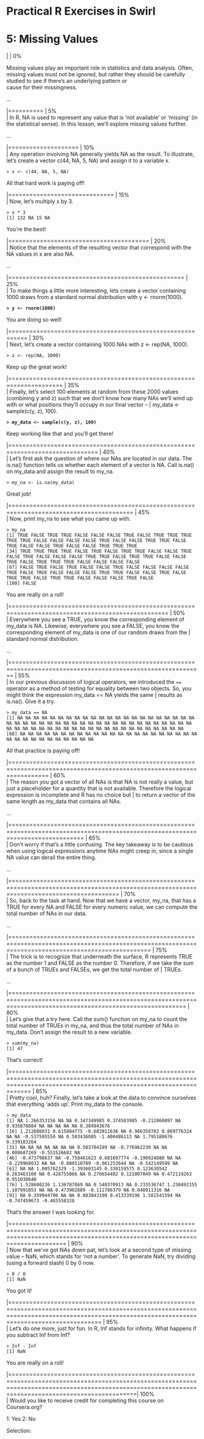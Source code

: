 Practical R Exercises in Swirl
================

# 5: Missing Values

| | 0%

Missing values play an important role in statistics and data analysis.
Often, missing values must not be ignored, but rather they should be
carefully studied to see if there’s an underlying pattern or  
cause for their missingness.

…

|========== | 5%  
| In R, NA is used to represent any value that is ‘not available’ or
‘missing’ (in the statistical sense). In this lesson, we’ll explore
missing values further.

…

|==================== | 10%  
| Any operation involving NA generally yields NA as the result. To
illustrate, let’s create a vector c(44, NA, 5, NA) and assign it to a
variable x.

`> x <- c(44, NA, 5, NA)`

All that hard work is paying off\!

|============================== | 15%  
| Now, let’s multiply x by 3.

`> x * 3`  
`[1] 132 NA 15 NA`

You’re the best\!

|======================================== | 20%  
| Notice that the elements of the resulting vector that correspond with
the NA values in x are also NA.

…

|================================================== | 25%  
| To make things a little more interesting, lets create a vector
containing 1000 draws from a standard normal distribution with y \<-
rnorm(1000).

**`> y <- rnorm(1000)`**

You are doing so well\!

|=========================================================== | 30%  
| Next, let’s create a vector containing 1000 NAs with z \<- rep(NA,
1000).

`> z <- rep(NA, 1000)`

Keep up the great work\!

|===================================================================== |
35%  
| Finally, let’s select 100 elements at random from these 2000 values
(combining y and z) such that we don’t know how many NAs we’ll wind up
with or what positions they’ll occupy in our final vector – | my\_data
\<- sample(c(y, z), 100).

**`> my_data <- sample(c(y, z), 100)`**

Keep working like that and you’ll get there\!

|===============================================================================
| 40%  
| Let’s first ask the question of where our NAs are located in our data.
The is.na() function tells us whether each element of a vector is NA.
Call is.na() on my\_data and assign the result to my\_na.

`> my_na <- is.na(my_data)`

Great job\!

|=========================================================================================
| 45%  
| Now, print my\_na to see what you came up with.

`> my_na`  
`[1] TRUE FALSE TRUE TRUE FALSE FALSE FALSE TRUE FALSE TRUE TRUE TRUE
TRUE TRUE FALSE FALSE FALSE FALSE TRUE FALSE FALSE TRUE TRUE FALSE TRUE
FALSE FALSE TRUE FALSE FALSE TRUE TRUE TRUE`  
`[34] TRUE TRUE TRUE TRUE FALSE TRUE FALSE TRUE TRUE FALSE FALSE TRUE
FALSE TRUE FALSE FALSE FALSE TRUE TRUE FALSE TRUE TRUE FALSE FALSE TRUE
FALSE TRUE TRUE TRUE FALSE FALSE FALSE FALSE`  
`[67] FALSE TRUE FALSE TRUE FALSE FALSE TRUE FALSE FALSE FALSE FALSE
TRUE FALSE TRUE FALSE FALSE FALSE TRUE TRUE FALSE FALSE TRUE FALSE TRUE
TRUE FALSE TRUE TRUE FALSE FALSE FALSE TRUE FALSE`  
`[100] FALSE`

You are really on a roll\!

|===================================================================================================
| 50%  
| Everywhere you see a TRUE, you know the corresponding element of
my\_data is NA. Likewise, everywhere you see a FALSE, you know the
corresponding element of my\_data is one of our random draws from the |
standard normal distribution.

…

|=============================================================================================================
| 55%  
| In our previous discussion of logical operators, we introduced the
`==` operator as a method of testing for equality between two objects.
So, you might think the expression my\_data == NA yields the same |
results as is.na(). Give it a try.

`> my_data == NA`  
`[1] NA NA NA NA NA NA NA NA NA NA NA NA NA NA NA NA NA NA NA NA NA NA
NA NA NA NA NA NA NA NA NA NA NA NA NA NA NA NA NA NA NA NA NA NA NA NA
NA NA NA NA NA NA NA NA NA NA NA NA NA NA NA NA NA NA NA NA NA`  
`[68] NA NA NA NA NA NA NA NA NA NA NA NA NA NA NA NA NA NA NA NA NA NA
NA NA NA NA NA NA NA NA NA NA NA`

All that practice is paying off\!

|=======================================================================================================================
| 60%  
| The reason you got a vector of all NAs is that NA is not really a
value, but just a placeholder for a quantity that is not available.
Therefore the logical expression is incomplete and R has no choice but |
to return a vector of the same length as my\_data that contains all NAs.

…

|=================================================================================================================================
| 65%  
| Don’t worry if that’s a little confusing. The key takeaway is to be
cautious when using logical expressions anytime NAs might creep in,
since a single NA value can derail the entire thing.

…

|===========================================================================================================================================
| 70%  
| So, back to the task at hand. Now that we have a vector, my\_na, that
has a TRUE for every NA and FALSE for every numeric value, we can
compute the total number of NAs in our data.

…

|====================================================================================================================================================
| 75%  
| The trick is to recognize that underneath the surface, R represents
TRUE as the number 1 and FALSE as the number 0. Therefore, if we take
the sum of a bunch of TRUEs and FALSEs, we get the total number of |
TRUEs.

…

|==============================================================================================================================================================
| 80%  
| Let’s give that a try here. Call the sum() function on my\_na to count
the total number of TRUEs in my\_na, and thus the total number of NAs in
my\_data. Don’t assign the result to a new variable.

`> sum(my_na)`  
`[1] 47`

That’s correct\!

|========================================================================================================================================================================
| 85%  
| Pretty cool, huh? Finally, let’s take a look at the data to convince
ourselves that everything ‘adds up’. Print my\_data to the console.

`> my_data`  
`[1] NA 1.266353156 NA NA 0.347349985 0.374583985 -0.212860097
NA 0.935878884 NA NA NA NA NA 0.384943676`  
`[16] 1.212686031 0.615084775 -0.682011636 NA 0.986358782 0.869776324 NA
NA -0.537595550 NA 0.503436085 -1.400486113
NA 1.795180676 0.339183264`  
`[31] NA NA NA NA NA NA NA 0.503784199 NA -0.776962230 NA NA 0.008687269
-0.551526682 NA`  
`[46] -0.473798637 NA -0.758461623 0.681697774 -0.190924080 NA NA
-0.229968032 NA NA -0.880510789 -0.961253644 NA -0.542149599 NA`  
`[61] NA NA 1.005762329 -1.393603145 0.330159575 0.123630542 0.263463160
NA 0.428755066 NA 0.276654402 0.121007049 NA 0.472119263 0.951038640`  
`[76] 1.528600236 1.136787869 NA 0.540370913
NA 0.233536747 1.230492155 1.107991053 NA NA 0.473902689 -0.111786379
NA 0.040911316 NA`  
`[91] NA 0.359944706 NA NA 0.683843190 0.413339196 1.581541594 NA
-0.747459673 -0.465558328`

That’s the answer I was looking for.

|==================================================================================================================================================================================
| 90%  
| Now that we’ve got NAs down pat, let’s look at a second type of
missing value – NaN, which stands for ‘not a number’. To generate NaN,
try dividing (using a forward slash) 0 by 0 now.

`> 0 / 0`  
`[1] NaN`

You got it\!

|============================================================================================================================================================================================
| 95%  
| Let’s do one more, just for fun. In R, Inf stands for infinity. What
happens if you subtract Inf from Inf?

`> Inf - Inf`  
`[1] NaN`

You are really on a roll\!

|======================================================================================================================================================================================================|
100%  
| Would you like to receive credit for completing this course on
Coursera.org?

1: Yes 2: No

Selection:

